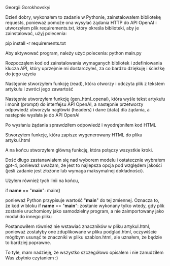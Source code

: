 Georgii Gorokhovskyi 

Dzień dobry, wykonałem to zadanie w Pythonie, zainstalowałem bibliotekę requests,
ponieważ pomoże ona wysyłać żądania HTTP do API OpenAI i utworzyłem plik requirements.txt, 
który określa biblioteki, aby je zainstalować, użyj polecenia:

pip install -r requirements.txt


Aby aktywować program, należy użyć polecenia:
python main.py


Rozpocząłem kod od zainstalowania wymaganych bibliotek i zdefiniowania klucza API,
który uprzejmie mi dostarczyłeś, za co bardzo dziękuję
i ścieżkę do jego użycia

Następnie stworzyłem funkcję (read), która otworzy i odczyta plik z tekstem artykułu i zwróci jego zawartość

Następnie utworzyłem funkcję (gen_html_openai),
która wyśle tekst artykułu i monit (prompt) do interfejsu API OpenAI,
a następnie przetworzy odpowiedź 
utworzyła nagłówki (headers) i dane (data) dla żądania, a następnie wysłała je do API OpenAI

Po wysłaniu żądania sprawdziłem odpowiedź i wyodrębniłem kod HTML

Stworzyłem funkcję, która zapisze wygenerowany HTML do pliku artykul.html

A na końcu stworzyłem główną funkcję, która połączy wszystkie kroki.

Dość długo zastanawiałem się nad wyborem modelu i ostatecznie wybrałem gpt-4, ponieważ uważam,
że jest to najlepsza opcja pod względem jakości (jeśli zadanie jest złożone lub wymaga maksymalnej dokładności).



Użyłem również tych linii na końcu,

if __name__ == "__main__":
    main()

ponieważ Python przypisuje wartość "__main__" do tej zmiennej. Oznacza to, że kod w bloku if __name__ == "__main__": zostanie wykonany tylko wtedy,
gdy plik zostanie uruchomiony jako samodzielny program, a nie zaimportowany jako moduł do innego pliku


Postanowiłem również nie wstawiać znaczników <body> w pliku artykul.html, ponieważ zostałyby one zduplikowane w pliku podglad.html,
oczywiście mógłbym usunąć te znaczniki w pliku szablon.html, ale uznałem, że będzie to bardziej poprawne.  

To tyle, mam nadzieję, że wszystko szczegółowo opisałem i nie zanudziłem Was zbytnio czytaniem :)

